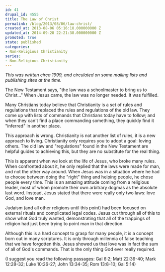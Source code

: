 ```yaml
---
id: 41
drupal_id: 4555
title: The Law of Christ
permalink: /blog/2013/08/06/law-christ/
created_at: 2013-08-06 05:16:18.000000000 Z
updated_at: 2014-09-28 22:21:38.000000000 Z
promoted: true
state: published
categories:
- Non-Religious Christianity
series:
- Non-Religious Christianity
---
```

*This was written circa 1999, and circulated on some mailing lists and publishing sites at the time.*

The New Testament says, "the law was a schoolmaster to bring us to Christ..." When Jesus came, the law was no longer needed. It was fulfilled.
 
Many Christians today believe that Christianity is a set of rules and regulations that replaced the rules and regulations of the old law.  They come up with lists of commands that Christians today have to follow; and when they can't find a place commanding something, they quickly find it "inferred" in another place.
 
This approach is wrong. Christianity is not another list of rules, it is a new approach to living. Christianity only requires you to adopt a goal: loving others. The old law and "regulations" found in the New Testament are helpful guides to achieving this, but they are no substitute for the real thing.
 
This is apparent when we look at the life of Jesus, who broke many rules. When confronted about it, he only replied that the laws were made for man, and not the other way around. When Jesus was in a situation where he had to choose between doing the "right" thing and  helping people, he chose people every time. This is an amazing attitude coming from a religious leader, most of whom promote their  own arbitrary dogmas as the absolute last word. Instead, Jesus stated that there were really only two laws: love God, and love man.
 
Judaism (and all other religions until this point) had been focused on external rituals and complicated legal codes. Jesus cut through all of this to show what God truly wanted, demonstrating that all of the trappings of religion had just been trying to point man in that direction.
 
Although this is a hard concept to grasp for many people, it is a concept born out in many scriptures. It is only through millennia of false teaching that we have forgotten this. Jesus showed us that love was in fact the sum of all of God's commands. That is the only thing God ever really required.
 
 
(I suggest you read the following passages: Gal 6:2; Matt 22:36-40; Mark 12:28-32; Luke 10:26-27; John 13:34-35; Rom 13:8-10; Gal 5:14)
